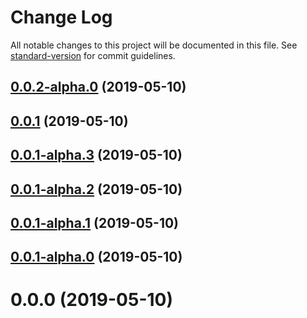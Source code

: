 # Change Log

All notable changes to this project will be documented in this file. See [standard-version](https://github.com/conventional-changelog/standard-version) for commit guidelines.

<a name="0.0.2-alpha.0"></a>
## [0.0.2-alpha.0](https://github.com/ll84273096/base-npm-ts/compare/v0.0.1...v0.0.2-alpha.0) (2019-05-10)



<a name="0.0.1"></a>
## [0.0.1](https://github.com/ll84273096/base-npm-ts/compare/v0.0.1-alpha.3...v0.0.1) (2019-05-10)



<a name="0.0.1-alpha.3"></a>
## [0.0.1-alpha.3](https://github.com/ll84273096/base-npm-ts/compare/v0.0.1-alpha.2...v0.0.1-alpha.3) (2019-05-10)



<a name="0.0.1-alpha.2"></a>
## [0.0.1-alpha.2](https://github.com/ll84273096/base-npm-ts/compare/v0.0.1-alpha.1...v0.0.1-alpha.2) (2019-05-10)



<a name="0.0.1-alpha.1"></a>
## [0.0.1-alpha.1](https://github.com/ll84273096/base-npm-ts/compare/v0.0.1-alpha.0...v0.0.1-alpha.1) (2019-05-10)



<a name="0.0.1-alpha.0"></a>
## [0.0.1-alpha.0](https://github.com/ll84273096/base-npm-ts/compare/v0.0.0...v0.0.1-alpha.0) (2019-05-10)



<a name="0.0.0"></a>
# 0.0.0 (2019-05-10)
